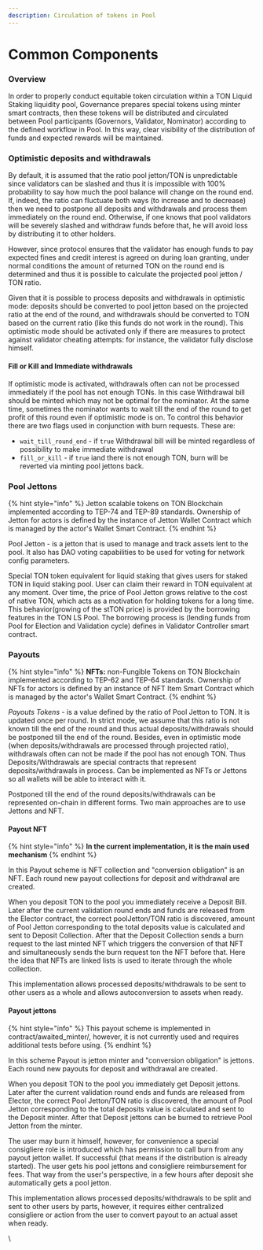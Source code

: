 ```yaml
---
description: Circulation of tokens in Pool
---
```


# Common Components

### Overview

In order to properly conduct equitable token circulation within a TON Liquid Staking liquidity pool, Governance prepares special tokens using minter smart contracts, then these tokens will be distributed and circulated between Pool participants (Governors, Validator, Nominator) according to the defined workflow in Pool. In this way, clear visibility of the distribution of funds and expected rewards will be maintained.

### Optimistic deposits and withdrawals

By default, it is assumed that the ratio pool jetton/TON is unpredictable since validators can be slashed and thus it is impossible with 100% probability to say how much the pool balance will change on the round end. If, indeed, the ratio can fluctuate both ways (to increase and to decrease) then we need to postpone all deposits and withdrawals and process them immediately on the round end. Otherwise, if one knows that pool validators will be severely slashed and withdraw funds before that, he will avoid loss by distributing it to other holders.

However, since protocol ensures that the validator has enough funds to pay expected fines and credit interest is agreed on during loan granting, under normal conditions the amount of returned TON on the round end is determined and thus it is possible to calculate the projected pool jetton / TON ratio.&#x20;

Given that it is possible to process deposits and withdrawals in optimistic mode: deposits should be converted to pool jetton based on the projected ratio at the end of the round, and withdrawals should be converted to TON based on the current ratio (like this funds do not work in the round). This optimistic mode should be activated only if there are measures to protect against validator cheating attempts: for instance, the validator fully disclose himself.



#### Fill or Kill and Immediate withdrawals <a href="#fill-or-kill-and-immediate-withdrawals" id="fill-or-kill-and-immediate-withdrawals"></a>

If optimistic mode is activated, withdrawals often can not be processed immediately if the pool has not enough TONs. In this case Withdrawal bill should be minted which may not be optimal for the nominator. At the same time, sometimes the nominator wants to wait till the end of the round to get profit of this round even if optimistic mode is on. To control this behavior there are two flags used in conjunction with burn requests. These are:



* `wait_till_round_end` - if `true` Withdrawal bill will be minted regardless of possibility to make immediate withdrawal
* `fill_or_kill` - if `true` iand there is not enough TON, burn will be reverted via minting pool jettons back.

### Pool Jettons

{% hint style="info" %}
Jetton scalable tokens on TON Blockchain implemented according to TEP-74 and TEP-89 standards. Ownership of Jetton for actors is defined by the instance of Jetton Wallet Contract which is managed by the actor's Wallet Smart Contract.
{% endhint %}

Pool Jetton -  is a jetton that is used to manage and track assets lent to the pool. It also has DAO voting capabilities to be used for voting for network config parameters.

Special TON token equivalent for liquid staking that gives users for staked TON in liquid staking pool. User can claim their reward in TON equivalent at any moment. Over time, the price of Pool Jetton grows relative to the cost of native TON, which acts as a motivation for holding tokens for a long time. This behavior(growing of the stTON price) is provided by the borrowing features in the TON LS Pool. The borrowing process is (lending funds from Pool for Election and Validation cycle) defines in Validator Controller smart contract.



### Payouts <a href="#payouts" id="payouts"></a>

{% hint style="info" %}
**NFTs:** non-Fungible Tokens on TON Blockchain implemented according to TEP-62 and TEP-64 standards. Ownership of NFTs for actors is defined by an instance of NFT Item Smart Contract which is managed by the actor's Wallet Smart Contract.
{% endhint %}

_Payouts Tokens_ -  is a value defined by the ratio of Pool Jetton to TON. It is updated once per round. In strict mode, we assume that this ratio is not known till the end of the round and thus actual deposits/withdrawals should be postponed till the end of the round. Besides, even in optimistic mode (when deposits/withdrawals are processed through projected ratio), withdrawals often can not be made if the pool has not enough TON. Thus Deposits/Withdrawals are special contracts that represent deposits/withdrawals in process. Can be implemented as NFTs or Jettons so all wallets will be able to interact with it.

Postponed till the end of the round deposits/withdrawals can be represented on-chain in different forms. Two main approaches are to use Jettons and NFT.

#### Payout NFT <a href="#payout-nft" id="payout-nft"></a>

{% hint style="info" %}
**In the current implementation, it is the main used mechanism**
{% endhint %}

In this Payout scheme is NFT collection and "conversion obligation" is an NFT. Each round new payout collections for deposit and withdrawal are created.

When you deposit TON to the pool you immediately receive a Deposit Bill. Later after the current validation round ends and funds are released from the Elector contract, the correct poolJetton/TON ratio is discovered, amount of Pool Jetton corresponding to the total deposits value is calculated and sent to Deposit Collection. After that the Deposit Collection sends a burn request to the last minted NFT which triggers the conversion of that NFT and simultaneously sends the burn request ton the NFT before that. Here the idea that NFTs are linked lists is used to iterate through the whole collection.

This implementation allows processed deposits/withdrawals to be sent to other users as a whole and allows autoconversion to assets when ready.



#### Payout jettons <a href="#payout-jettons" id="payout-jettons"></a>

{% hint style="info" %}
This payout scheme is implemented in contract/awaited\_minter/, however, it is not currently used and requires additional tests before using.
{% endhint %}

In this scheme Payout is jetton minter and "conversion obligation" is jettons. Each round new payouts for deposit and withdrawal are created.

When you deposit TON to the pool you immediately get Deposit jettons. Later after the current validation round ends and funds are released from Elector, the correct Pool Jetton/TON ratio is discovered, the amount of Pool Jetton corresponding to the total deposits value is calculated and sent to the Deposit minter. After that Deposit jettons can be burned to retrieve Pool Jetton from the minter.&#x20;

The user may burn it himself, however, for convenience a special consigliere role is introduced which has permission to call burn from any payout jetton wallet. If successful (that means if the distribution is already started). The user gets his pool jettons and consigliere reimbursement for fees. That way from the user's perspective, in a few hours after deposit she automatically gets a pool jetton.

This implementation allows processed deposits/withdrawals to be split and sent to other users by parts, however, it requires either centralized consigliere or action from the user to convert payout to an actual asset when ready.

\
